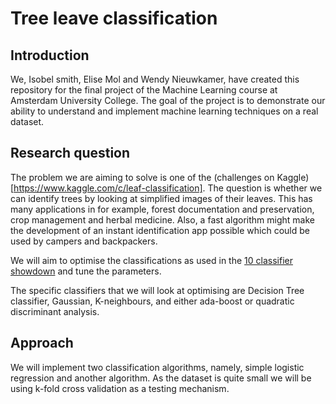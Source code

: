 # Tree leave classification

## Introduction

We, Isobel smith, Elise Mol and Wendy Nieuwkamer, have created this repository for the final project of the Machine Learning course at Amsterdam University College. The goal of the project is to demonstrate our ability to understand and implement machine learning techniques on a real dataset. 

## Research question

The problem we are aiming to solve is one of the (challenges on Kaggle)[https://www.kaggle.com/c/leaf-classification]. The question is whether we can identify trees by looking at simplified images of their leaves. This has many applications in for example, forest documentation and preservation, crop management and herbal medicine. Also, a fast algorithm might make the development of an instant identification app possible which could be used by campers and backpackers.

We will aim to optimise the classifications as used in the [10 classifier showdown](https://www.kaggle.com/jeffd23/leaf-classification/10-classifier-showdown-in-scikit-learn) and tune the parameters. 

The specific classifiers that we will look at optimising are Decision Tree classifier, Gaussian, K-neighbours, and either ada-boost or quadratic discriminant analysis. 

## Approach

We will implement two classification algorithms, namely, simple logistic regression and another algorithm. As the dataset is quite small we will be using k-fold cross validation as a testing mechanism. 
